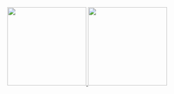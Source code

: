 <div>
<a href="https://github.com/Adailton-Gama">
<img height="180em" src="https://github-readme-stats.vercel.app/api/top-langs/?username=Adailton-Gama&layout=compact&langs_count=7&theme=dracula"/>
<img height="180em" src="https://github-readme-stats.vercel.app/api?username=Adailton-Gama&show_icons=true&theme=dracula&include_all_commits=true&count_private=true"/>
</div>
